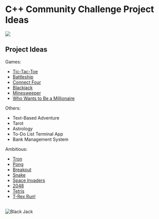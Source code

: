 # C++ Community Challenge Project Ideas

<img src="https://github.com/Codecademy/learn-cpp/blob/master/community-challenge/prizes.png">

## Project Ideas ##

Games:

- [Tic-Tac-Toe](https://en.wikipedia.org/wiki/Tic-tac-toe)
- [Battleship](https://en.wikipedia.org/wiki/Battleship_(game))
- [Connect Four](https://en.wikipedia.org/wiki/Connect_Four)
- [Blackjack](https://en.wikipedia.org/wiki/Blackjack)
- [Minesweeper](https://en.wikipedia.org/wiki/Microsoft_Minesweeper)
- [Who Wants to Be a Millionaire](https://en.wikipedia.org/wiki/Who_Wants_to_Be_a_Millionaire%3F)

Others:

- Text-Based Adventure
- Tarot
- Astrology
- To-Do List Terminal App
- Bank Management System

Ambitious:

- [Tron](https://en.wikipedia.org/wiki/Tron_(video_game))
- [Pong](https://en.wikipedia.org/wiki/Pong)
- [Breakout](https://en.wikipedia.org/wiki/Breakout_(video_game))
- [Snake](https://en.wikipedia.org/wiki/Snake_(video_game_genre))
- [Space Invaders](https://en.wikipedia.org/wiki/Space_Invaders)
- [2048](https://en.wikipedia.org/wiki/2048_(video_game))
- [Tetris](https://en.wikipedia.org/wiki/Tetris)
- [T-Rex Run!](https://elgoog.im/t-rex/)

<br>

<img src="https://github.com/sonnynomnom/Introduction-to-Programming-in-C/blob/master/Projects/blackjack.png" alt="Black Jack" />
